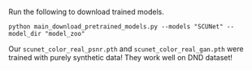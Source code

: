 
Run the following to download trained models.
```
python main_download_pretrained_models.py --models "SCUNet" --model_dir "model_zoo"
```



Our `scunet_color_real_psnr.pth` and `scunet_color_real_gan.pth` were trained with purely synthetic data! They work well on DND dataset!
